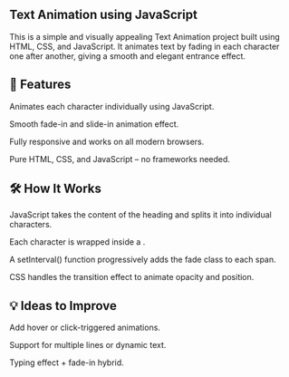 ## Text Animation using JavaScript
This is a simple and visually appealing Text Animation project built using HTML, CSS, and JavaScript. It animates text by fading in each character one after another, giving a smooth and elegant entrance effect.

## 🚀 Features
Animates each character individually using JavaScript.

Smooth fade-in and slide-in animation effect.

Fully responsive and works on all modern browsers.

Pure HTML, CSS, and JavaScript – no frameworks needed.

## 🛠️ How It Works
JavaScript takes the content of the heading and splits it into individual characters.

Each character is wrapped inside a <span>.

A setInterval() function progressively adds the fade class to each span.

CSS handles the transition effect to animate opacity and position.

## 💡 Ideas to Improve
Add hover or click-triggered animations.

Support for multiple lines or dynamic text.

Typing effect + fade-in hybrid.
